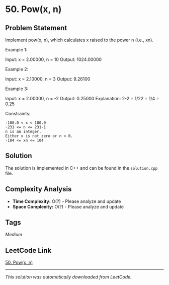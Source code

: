 # 50. Pow(x, n)

## Problem Statement

Implement pow(x, n), which calculates x raised to the power n (i.e., xn).

Example 1:

Input: x = 2.00000, n = 10
Output: 1024.00000

Example 2:

Input: x = 2.10000, n = 3
Output: 9.26100

Example 3:

Input: x = 2.00000, n = -2
Output: 0.25000
Explanation: 2-2 = 1/22 = 1/4 = 0.25

Constraints:

	-100.0 < x < 100.0
	-231 <= n <= 231-1
	n is an integer.
	Either x is not zero or n > 0.
	-104 <= xn <= 104

## Solution

The solution is implemented in C++ and can be found in the `solution.cpp` file.

## Complexity Analysis

- **Time Complexity:** O(?) - Please analyze and update
- **Space Complexity:** O(?) - Please analyze and update

## Tags

*Medium*

## LeetCode Link

[50. Pow(x, n)](https://leetcode.com/problems/powx-n/)

---

*This solution was automatically downloaded from LeetCode.*
